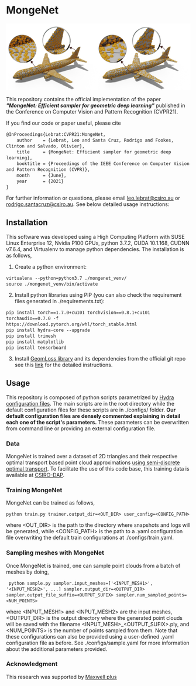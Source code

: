 
# MongeNet

![Sampling examples. Left MongeNet and right Uniform Sampling.](resources/avion_both.png)

This repository contains the official implementation of the paper ***"MongeNet: Efficient sampler for geometric deep learning"*** published in the Conference on Computer Vision and Pattern Recognition (CVPR21).

If you find our code or paper useful, please cite
```
@InProceedings{Lebrat:CVPR21:MongeNet,
    author    = {Lebrat, Leo and Santa Cruz, Rodrigo and Fookes, Clinton and Salvado, Olivier},
    title     = {MongeNet: Efficient sampler for geometric deep learning},
    booktitle = {Proceedings of the IEEE Conference on Computer Vision and Pattern Recognition (CVPR)},
    month     = {June},
    year      = {2021}
}
```

For further information or questions, please email leo.lebrat@csiro.au or rodrigo.santacruz@csiro.au.
See below detailed usage instructions:


## Installation

This software was developed using a High Computing Platform with SUSE Linux Enterprise 12, Nvidia P100 GPUs, python 3.7.2, CUDA 10.1.168, CUDNN v7.6.4, and Virtualenv to manage python dependencies. The installation is as follows,

1. Create a python environment:
```
virtualenv --python=python3.7 ./mongenet_venv/
source ./mongenet_venv/bin/activate
```

2. Install python libraries using PIP (you can also check the requirement files generated in ./requirements.txt):
```
pip install torch==1.7.0+cu101 torchvision==0.8.1+cu101 torchaudio==0.7.0 -f https://download.pytorch.org/whl/torch_stable.html
pip install hydra-core --upgrade
pip install trimesh 
pip install matplotlib
pip install tensorboard
```

3. Install [GeomLoss library](https://www.kernel-operations.io/geomloss/index.html) and its dependencies from the official git repo see this [link](https://www.kernel-operations.io/geomloss/api/install.html) for the detailed instructions.


## Usage

This repository is composed of python scripts parametrized by [Hydra configuration files](https://hydra.cc/docs/intro/). The main scripts are in the root directory while the default configuration files for these scripts are in ./configs/ folder.  **Our default configuration files are densely commented explaining in detail each one of the script's parameters.** These parameters can be overwritten from command line or providing an external configuration file.

### Data
MongeNet is trained over a dataset of 2D triangles and their respective optimal transport based point cloud approximations [using semi-discrete optimal transport](https://github.com/lebrat/semiDiscreteCurvling). To facilitate the use of this code base, this training data is available at [CSIRO-DAP](https://doi.org/10.25919/xfc9-1x76).

### Training MongeNet
MongeNet can be trained as follows,
```
python train.py trainer.output_dir=<OUT_DIR> user_config=<CONFIG_PATH>
```
where <OUT_DIR> is the path to the directory where snapshots and logs will be generated, while <CONFIG_PATH> is the path to a .yaml configuration file overwriting the default train configurations at ./configs/train.yaml.

### Sampling meshes with MongeNet
Once MongeNet is trained, one can sample point clouds from a batch of meshes by doing,
```
 python sample.py sampler.input_meshes=['<INPUT_MESH1>', '<INPUT_MESH2>', ...] sampler.output_dir=<OUTPUT_DIR> sampler.output_file_suffix=<OUTPUT_SUFIX> sampler.num_sampled_points=<NUM_POINTS>
```
where <INPUT_MESH1> and <INPUT_MESH2> are the input meshes, <OUTPUT_DIR> is the output directory where the generated point clouds will be saved with the filename <INPUT_MESH>_<OUTPUT_SUFIX>.ply, and <NUM_POINTS> is the number of points sampled from them. Note that these configurations can also be provided using a user-defined .yaml configuration file as before. See ./configs/sample.yaml for more information about the additional parameters provided.


### Acknowledgment 
This research was supported by [Maxwell plus](https://maxwellplus.com/)



